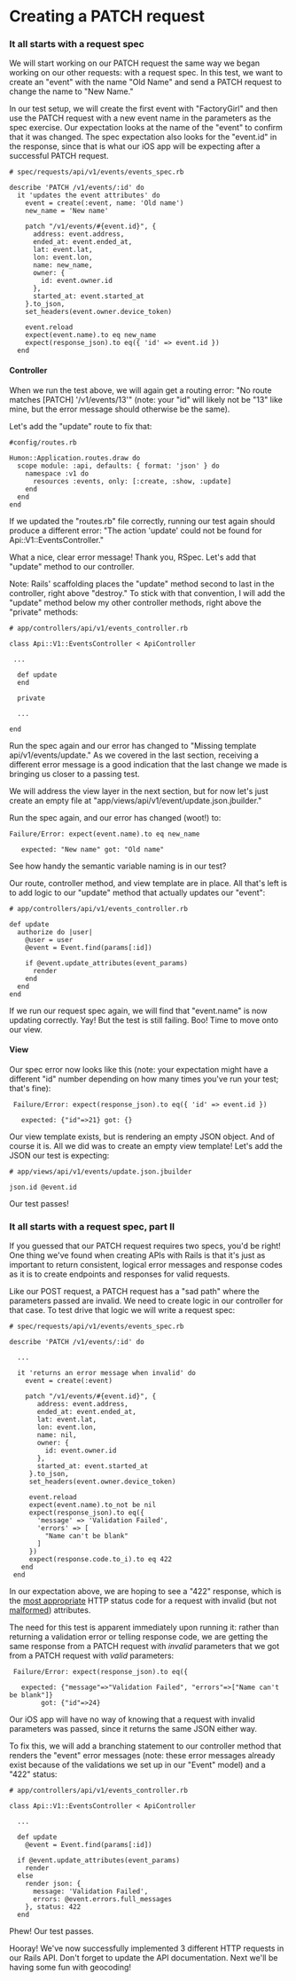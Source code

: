 # Creating a PATCH request

### It all starts with a request spec

We will start working on our PATCH request the same way we began working on our
other requests: with a request spec. In this test, we want to create an "event"
with the name "Old Name" and send a PATCH request to change the name to
"New Name."

In our test setup, we will create the first event with "FactoryGirl" and then
use the PATCH request with a new event name in the parameters as the spec
exercise. Our expectation looks at the name of the "event" to confirm that it
was changed. The spec expectation also looks for the "event.id" in the
response, since that is what our iOS app will be expecting after a successful
PATCH request.

    # spec/requests/api/v1/events/events_spec.rb

    describe 'PATCH /v1/events/:id' do
      it 'updates the event attributes' do
        event = create(:event, name: 'Old name')
        new_name = 'New name'

        patch "/v1/events/#{event.id}", {
          address: event.address,
          ended_at: event.ended_at,
          lat: event.lat,
          lon: event.lon,
          name: new_name,
          owner: {
            id: event.owner.id
          },
          started_at: event.started_at
        }.to_json,
        set_headers(event.owner.device_token)

        event.reload
        expect(event.name).to eq new_name
        expect(response_json).to eq({ 'id' => event.id })
      end


#### Controller

When we run the test above, we will again get a routing error: "No route
matches [PATCH] '/v1/events/13'" (note: your "id" will likely not be "13" like
mine, but the error message should otherwise be the same).

Let's add the "update" route to fix that:

    #config/routes.rb

    Humon::Application.routes.draw do
      scope module: :api, defaults: { format: 'json' } do
        namespace :v1 do
          resources :events, only: [:create, :show, :update]
        end
      end
    end

If we updated the "routes.rb" file correctly, running our test again should
produce a different error: "The action 'update' could not be found for
Api::V1::EventsController."

What a nice, clear error message! Thank you, RSpec. Let's add that "update"
method to our controller.

Note: Rails' scaffolding places the "update" method second to last in the
controller, right above "destroy." To stick with that convention, I will add
the "update" method below my other controller methods, right above the
"private" methods:

    # app/controllers/api/v1/events_controller.rb

    class Api::V1::EventsController < ApiController

     ...

      def update
      end

      private

      ...

    end

Run the spec again and our error has changed to "Missing template
api/v1/events/update." As we covered in the last section, receiving a
different error message is a good indication that the last change we made is
bringing us closer to a passing test.

We will address the view layer in the next section, but for now let's just
create an empty file at "app/views/api/v1/event/update.json.jbuilder."

Run the spec again, and our error has changed (woot!) to:

    Failure/Error: expect(event.name).to eq new_name

       expected: "New name" got: "Old name"

See how handy the semantic variable naming is in our test?

Our route, controller method, and view template are in place. All that's left
is to add logic to our "update" method that actually updates our "event":

    # app/controllers/api/v1/events_controller.rb

    def update
      authorize do |user|
        @user = user
        @event = Event.find(params[:id])

        if @event.update_attributes(event_params)
          render
        end
      end
    end

If we run our request spec again, we will find that "event.name" is now
updating correctly. Yay! But the test is still failing. Boo! Time to move onto
our view.

#### View

Our spec error now looks like this (note: your expectation might have a
different "id" number depending on how many times you've run your test; that's
fine):

     Failure/Error: expect(response_json).to eq({ 'id' => event.id })

       expected: {"id"=>21} got: {}

Our view template exists, but is rendering an empty JSON object. And of course
it is. All we did was to create an empty view template! Let's add the JSON our
test is expecting:

    # app/views/api/v1/events/update.json.jbuilder

    json.id @event.id

Our test passes!

### It all starts with a request spec, part II

If you guessed that our PATCH request requires two specs, you'd be right! One
thing we've found when creating APIs with Rails is that it's just as important
to return consistent, logical error messages and response codes as it is to
create endpoints and responses for valid requests.

Like our POST request, a PATCH request has a "sad path" where the parameters
passed are invalid. We need to create logic in our controller for that case. 
To test drive that logic we will write a request spec:


    # spec/requests/api/v1/events/events_spec.rb

    describe 'PATCH /v1/events/:id' do

      ...

      it 'returns an error message when invalid' do
        event = create(:event)

        patch "/v1/events/#{event.id}", {
           address: event.address,
           ended_at: event.ended_at,
           lat: event.lat,
           lon: event.lon,
           name: nil,
           owner: {
             id: event.owner.id
           },
           started_at: event.started_at
         }.to_json,
         set_headers(event.owner.device_token)

         event.reload
         expect(event.name).to_not be nil
         expect(response_json).to eq({
           'message' => 'Validation Failed',
           'errors' => [
             "Name can't be blank"
           ]
         })
         expect(response.code.to_i).to eq 422
       end
     end

In our expectation above, we are hoping to see a "422" response, which is the
[most
appropriate](http://www.bennadel.com/blog/2434-HTTP-Status-Codes-For-Invalid-Data-400-vs-422.htm)
HTTP status code for a request with invalid (but not
[malformed](http://stackoverflow.com/a/20215807/1019369)) attributes.

The need for this test is apparent immediately upon running it: rather than
returning a validation error or telling response code, we are getting the same
response from a PATCH request with *invalid* parameters that we got from a PATCH
request with *valid* parameters:

     Failure/Error: expect(response_json).to eq({

       expected: {"message"=>"Validation Failed", "errors"=>["Name can't be blank"]}
            got: {"id"=>24}

Our iOS app will have no way of knowing that a request with invalid parameters
was passed, since it returns the same JSON either way.

To fix this, we will add a branching statement to our controller method that
renders the "event" error messages (note: these error messages already exist
because of the validations we set up in our "Event" model) and a "422" status:

    # app/controllers/api/v1/events_controller.rb

    class Api::V1::EventsController < ApiController

      ...

      def update
        @event = Event.find(params[:id])

      if @event.update_attributes(event_params)
        render
      else
        render json: {
          message: 'Validation Failed',
          errors: @event.errors.full_messages
        }, status: 422
      end

Phew! Our test passes.

Hooray! We've now successfully implemented 3 different HTTP requests
in our Rails API. Don't forget to update the API documentation. Next we'll
be having some fun with geocoding!

